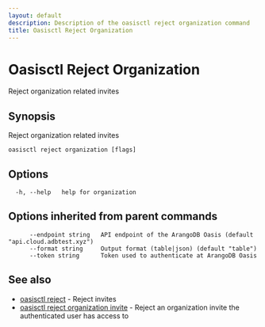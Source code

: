 ```yaml
---
layout: default
description: Description of the oasisctl reject organization command
title: Oasisctl Reject Organization
---
```

# Oasisctl Reject Organization

Reject organization related invites

## Synopsis

Reject organization related invites

```
oasisctl reject organization [flags]
```

## Options

```
  -h, --help   help for organization
```

## Options inherited from parent commands

```
      --endpoint string   API endpoint of the ArangoDB Oasis (default "api.cloud.adbtest.xyz")
      --format string     Output format (table|json) (default "table")
      --token string      Token used to authenticate at ArangoDB Oasis
```

## See also

* [oasisctl reject](oasisctl-reject.html)	 - Reject invites
* [oasisctl reject organization invite](oasisctl-reject-organization-invite.html)	 - Reject an organization invite the authenticated user has access to


